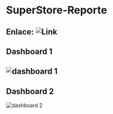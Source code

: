 SuperStore-Reporte
==================

 **Enlace:** ![Link](https://public.tableau.com/app/profile/lucero.huam.n/viz/SuperStore-Reporte/Dashboard1)
-----------
 ## Dashboard 1
 ![dashboard 1](https://iili.io/HDVbBpt.jpg)
-----------
 ## Dashboard 2
 ![dashboard 2](https://iili.io/HDVbxQs.jpg)